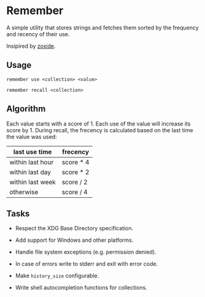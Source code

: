 Remember
========

A simple utility that stores strings and fetches them
sorted by the frequency and recency of their use.

Insipired by [zoxide](https://github.com/ajeetdsouza/zoxide).

Usage
-----

`remember use <collection> <value>`

`remember recall <collection>`

Algorithm
---------

Each value starts with a score of 1. Each use of the value
will increase its score by 1. During recall, the frecency
is calculated based on the last time the value was used:

| last use time    | frecency  |
|------------------|-----------|
| within last hour | score * 4 |
| within last day  | score * 2 |
| within last week | score / 2 |
| otherwise        | score / 4 |

Tasks
-----

  - Respect the XDG Base Directory specification.

  - Add support for Windows and other platforms.

  - Handle file system exceptions (e.g. permission denied).

  - In case of errors write to stderr and exit with error code.

  - Make `history_size` configurable.

  - Write shell autocompletion functions for collections.
